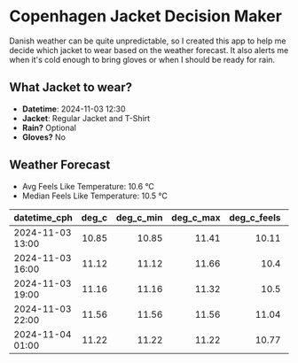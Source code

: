 
# Copenhagen Jacket Decision Maker

Danish weather can be quite unpredictable, so I created this app to help me decide which jacket to wear based on the weather forecast. 
It also alerts me when it's cold enough to bring gloves or when I should be ready for rain.

## What Jacket to wear?

- **Datetime**: 2024-11-03 12:30
- **Jacket**: Regular Jacket and T-Shirt
- **Rain?** Optional
- **Gloves?** No

## Weather Forecast
- Avg Feels Like Temperature: 10.6 °C
- Median Feels Like Temperature: 10.5 °C

| datetime_cph     |   deg_c |   deg_c_min |   deg_c_max |   deg_c_feels | weather   | wind   | rain   |
|:-----------------|--------:|------------:|------------:|--------------:|:----------|:-------|:-------|
| 2024-11-03 13:00 |   10.85 |       10.85 |       11.41 |         10.11 | Clouds    | High   | None   |
| 2024-11-03 16:00 |   11.12 |       11.12 |       11.66 |         10.4  | Clouds    | High   | None   |
| 2024-11-03 19:00 |   11.16 |       11.16 |       11.32 |         10.5  | Clouds    | High   | None   |
| 2024-11-03 22:00 |   11.56 |       11.56 |       11.56 |         11.04 | Rain      | High   | Low    |
| 2024-11-04 01:00 |   11.22 |       11.22 |       11.22 |         10.77 | Rain      | Low    | Low    |
        